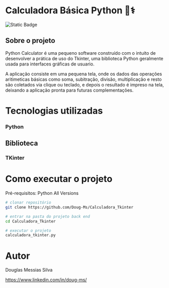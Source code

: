 # Calculadora Básica Python 🧮⚕️
![Static Badge](https://img.shields.io/badge/Doug-Ms?logo=github&logoColor=%23000000&labelColor=%23264de4&link=github.com%2FDoug-Ms)
 

## Sobre o projeto

Python Calculator é uma pequeno software construído com o intuito de desenvolver a prática de uso do Tkinter, uma biblioteca Python geralmente usada para interfaces gráficas de usuario.

A aplicação consiste em uma pequena tela, onde os dados das operações aritimeticas básicas como soma, subitração, divisão, multiplicação e resto são coletados via clique ou teclado, e depois o resultado é impreso na tela, deixando a aplicação pronta para futuras complementações.

# Tecnologias utilizadas
### Python
## Biblioteca
### TKinter
# Como executar o projeto

Pré-requisitos: Python All Versions

```bash
# clonar repositório
git clone https://github.com/Doug-Ms/Calculadora_Tkinter

# entrar na pasta do projeto back end
cd Calculadora_Tkinter

# executar o projeto
calculadora_tkinter.py
```
# Autor

Douglas Messias Silva

https://www.linkedin.com/in/doug-ms/
